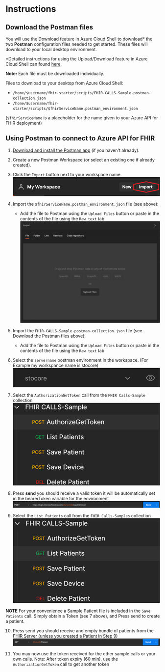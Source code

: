 # Instructions 

## Download the Postman files 
You will use the Download feature in Azure Cloud Shell to download* the two **Postman** configuration files needed to get started. These files will download to your local desktop environment.

\*Detailed instructions for using the Upload/Download feature in Azure Cloud Shell can found [here](https://docs.microsoft.com/en-us/azure/cloud-shell/using-the-shell-window#upload-and-download-files).


__Note:__ Each file must be downloaded individually. 

Files to download to your desktop from Azure Cloud Shell:
 - ```/home/$username/fhir-starter/scripts/FHIR-CALLS-Sample-postman-collection.json```
 - ```/home/$username/fhir-starter/scripts/$fhirServiceName.postman_environment.json``` 

(```$fhirServiceName``` is a placeholder for the name given to your Azure API for FHIR deployment)



## Using Postman to connect to Azure API for FHIR

1. [Download and install the Postman app](https://www.postman.com/downloads/) (if you haven't already).

2. Create a new Postman Workspace (or select an existing one if already created).

3. Click the ```Import``` button next to your workspace name. ![Import Postman](./images/postman1.png)

4. Import the ```$fhirServiceName.postman_environment.json``` file (see above):
    + Add the file to Postman using the ```Upload Files``` button or paste in the contents of the file using the ```Raw text``` tab
    ![Import Postman](./images/postman2.png)

5. Import the ```FHIR-CALLS-Sample-postman-collection.json``` file (see Download the Postman files above):
    + Add the file to Postman using the ```Upload Files``` button or paste in the contents of the file using the ```Raw text``` tab

6. Select the ```servername``` postman environment in the workspace. (For Example my workspance name is stocore)
   ![Import Postman](./images/postman3.png)

7. Select the ```AuthorizationGetToken``` call from the ```FHIR Calls-Sample``` collection
   ![Import Postman](./images/postman4.png)

8. Press __send__ you should receive a valid token it will be automatically set in the bearerToken variable for the environment
   ![Import Postman](./images/postman5.png)

9. Select the ```List Patients``` call from the ```FHIR Calls-Samples``` collection
   ![Import Postman](./images/postman6.png)

__NOTE__  For your convenience a Sample Patient file is included in the ```Save Patients``` call.  Simply obtain a Token (see 7 above), and Press send to create a patient. 

10. Press send you should receive and empty bundle of patients from the FHIR Server (unless you created a Patient in Step 9)
   ![Import Postman](./images/postman7.png)

11. You may now use the token received for the other sample calls or your own calls.  Note: After token expiry (60 min), use the ```AuthorizationGetToken``` call to get another token

